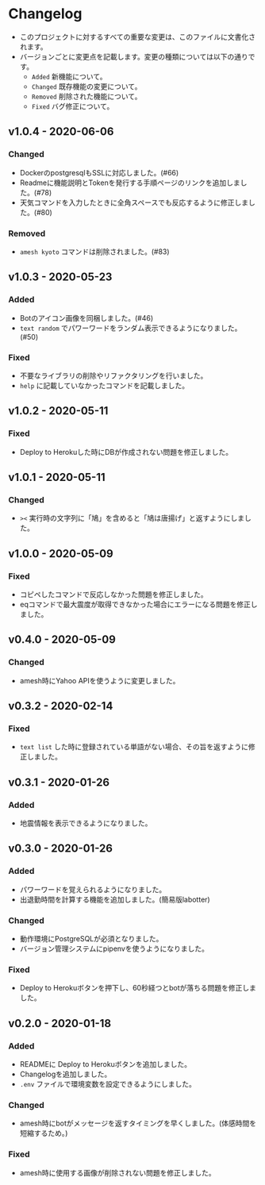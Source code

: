 # Changelog

* このプロジェクトに対するすべての重要な変更は、このファイルに文書化されます。
* バージョンごとに変更点を記載します。変更の種類については以下の通りです。
    * `Added` 新機能について。
    * `Changed` 既存機能の変更について。
    * `Removed` 削除された機能について。
    * `Fixed` バグ修正について。

## v1.0.4 - 2020-06-06
### Changed
* DockerのpostgresqlもSSLに対応しました。(#66)
* Readmeに機能説明とTokenを発行する手順ページのリンクを追加しました。(#78)
* 天気コマンドを入力したときに全角スペースでも反応するように修正しました。(#80)

### Removed
* `amesh kyoto` コマンドは削除されました。(#83)


## v1.0.3 - 2020-05-23
### Added
* Botのアイコン画像を同梱しました。(#46)
* `text random` でパワーワードをランダム表示できるようになりました。(#50)

### Fixed
* 不要なライブラリの削除やリファクタリングを行いました。
* `help` に記載していなかったコマンドを記載しました。

## v1.0.2 - 2020-05-11
### Fixed
* Deploy to Herokuした時にDBが作成されない問題を修正しました。

## v1.0.1 - 2020-05-11
### Changed
* `><` 実行時の文字列に「鳩」を含めると「鳩は唐揚げ」と返すようにしました。

## v1.0.0 - 2020-05-09
### Fixed
* コピペしたコマンドで反応しなかった問題を修正しました。
* eqコマンドで最大震度が取得できなかった場合にエラーになる問題を修正しました。

## v0.4.0 - 2020-05-09
### Changed
* amesh時にYahoo APIを使うように変更しました。

## v0.3.2 - 2020-02-14
### Fixed
* `text list` した時に登録されている単語がない場合、その旨を返すように修正しました。

## v0.3.1 - 2020-01-26
### Added
* 地震情報を表示できるようになりました。

## v0.3.0 - 2020-01-26
### Added
* パワーワードを覚えられるようになりました。
* 出退勤時間を計算する機能を追加しました。(簡易版labotter)

### Changed
* 動作環境にPostgreSQLが必須となりました。
* バージョン管理システムにpipenvを使うようになりました。

### Fixed
* Deploy to Herokuボタンを押下し、60秒経つとbotが落ちる問題を修正しました。

## v0.2.0 - 2020-01-18
### Added
* READMEに Deploy to Herokuボタンを追加しました。
* Changelogを追加しました。
* `.env` ファイルで環境変数を設定できるようにしました。

### Changed
* amesh時にbotがメッセージを返すタイミングを早くしました。(体感時間を短縮するため。)

### Fixed
* amesh時に使用する画像が削除されない問題を修正しました。
